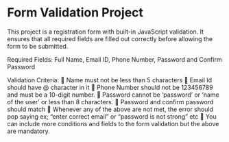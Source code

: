 # Form Validation Project

This project is a registration form with built-in JavaScript validation. It ensures that all required fields are filled out correctly before allowing the form to be submitted.

Required Fields:
Full Name, Email ID, Phone Number, Password and Confirm Password

Validation Criteria:
 Name must not be less than 5 characters
 Email Id should have @ character in it
 Phone Number should not be 123456789 and must be a 10-digit number.
 Password cannot be ‘password’ or ‘name of the user’ or less than 8 characters.
 Password and confirm password should match
 Whenever any of the above are not met, the error should pop saying ex; “enter
  correct email” or “password is not strong” etc
 You can include more conditions and fields to the form validation but the above
  are mandatory.

